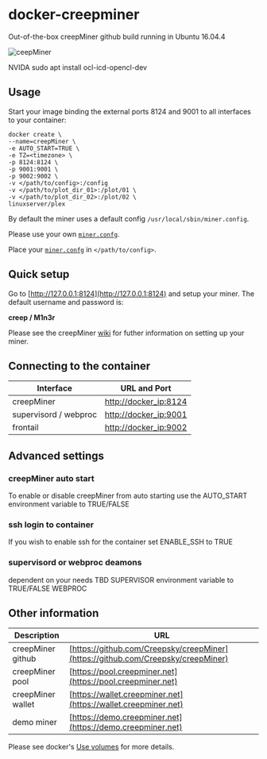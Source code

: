 docker-creepminer
=================
Out-of-the-box creepMiner github build running in Ubuntu 16.04.4

![ceepMiner](https://i.imgur.com/KsPZaKu.png)


NVIDA 
sudo apt install ocl-icd-opencl-dev

## Usage

Start your image binding the external ports 8124 and 9001 to all interfaces to your container:
```
docker create \
--name=creepMiner \
-e AUTO_START=TRUE \
-e TZ=<timezone> \
-p 8124:8124 \
-p 9001:9001 \
-p 9002:9002 \
-v </path/to/config>:/config
-v </path/to/plot_dir_01>:/plot/01 \
-v </path/to/plot_dir_02>:/plot/02 \
linuxserver/plex
```

By default the miner uses a default config `/usr/local/sbin/miner.config`. 

Please use your own [`miner.confg`](https://github.com/Creepsky/creepMiner/wiki/Sample-mining.conf).

Place your [`miner.confg`](https://github.com/Creepsky/creepMiner/wiki/Sample-mining.conf) in `</path/to/config>`.

## Quick setup

Go to [http://127.0.0.1:8124](http://127.0.0.1:8124) and setup your miner. The default username and password is:

**creep / M1n3r**

Please see the creepMiner [wiki](https://github.com/Creepsky/creepMiner/wiki) for futher information on setting up your miner.

## Connecting to the container

Interface | URL and Port
------------ | -------------
creepMiner | [http://docker_ip:8124](http://127.0.0.1:8124)
supervisord / webproc | [http://docker_ip:9001](http://127.0.0.1:9001)
frontail | [http://docker_ip:9002](http://127.0.0.1:9002)

## Advanced settings

### creepMiner auto start
To enable or disable creepMiner from auto starting use the 
AUTO_START environment variable to TRUE/FALSE

### ssh login to container
If you wish to enable ssh for the container set
ENABLE_SSH to TRUE

### supervisord or webproc deamons
dependent on your needs TBD
SUPERVISOR environment variable to TRUE/FALSE
WEBPROC

## Other information

Description | URL
------------ | -------------
creepMiner github | [https://github.com/Creepsky/creepMiner](https://github.com/Creepsky/creepMiner)
creepMiner pool | [https://pool.creepminer.net](https://pool.creepminer.net)
creepMiner wallet | [https://wallet.creepminer.net](https://wallet.creepminer.net)
demo miner | [https://demo.creepminer.net](https://demo.creepminer.net)

Please see docker's [Use volumes](https://docs.docker.com/storage/volumes/) for more details.